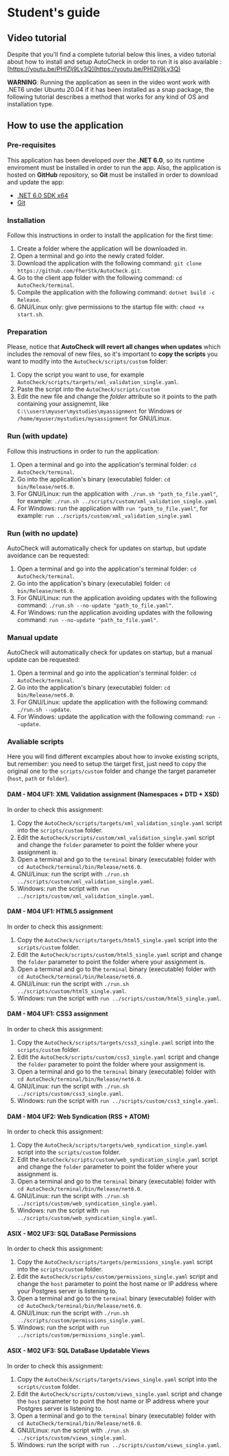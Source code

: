 # Student's guide
## Video tutorial
Despite that you'll find a complete tutorial below this lines, a video tutorial about how to install and setup AutoCheck in order to run it is also available : [https://youtu.be/PHIZlj9Ly3Q](https://youtu.be/PHIZlj9Ly3Q)

**WARNING**: Running the application as seen in the video wont work with .NET6 under Ubuntu 20.04 if it has been installed as a snap package, the following tutorial describes a method that works for any kind of OS and installation type.

## How to use the application
### Pre-requisites
This application has been developed over the **.NET 6.0**, so its runtime enviroment must be installed in order to run the app. Also, the application is hosted on **GitHub** repository, so **Git** must be installed in order to download and update the app:
* [.NET 6.0 SDK x64](https://dotnet.microsoft.com/download)
* [Git](https://git-scm.com/downloads)

### Installation
Follow this instructions in order to install the application for the first time:
1. Create a folder where the application will be downloaded in.
2. Open a terminal and go into the newly crated folder.
3. Download the application with the following command: `git clone https://github.com/FherStk/AutoCheck.git`.
4. Go to the client app folder with the following command: `cd AutoCheck/terminal`.
5. Compile the application with the following command: `dotnet build -c Release`.
6. GNU/Linux only: give permissions to the startup file with: `chmod +x start.sh`.

### Preparation
Please, notice that **AutoCheck will revert all changes when updates** which includes the removal of new files, so it's important to **copy the scripts** you want to modify into the `AutoCheck/scripts/custom` folder:
1. Copy the script you want to use, for example `AutoCheck/scripts/targets/xml_validation_single.yaml`.
2. Paste the script into the `AutoCheck/scripts/custom`
3. Edit the new file and change the *folder* attribute so it points to the path containing your assignemnt, like `C:\\users\myuser\mystudies\myassignment` for Windows or `/home/myuser/mystudies/mysassignment` for GNU/Linux.

### Run (with update)
Follow this instructions in order to run the application:
1. Open a terminal and go into the application's terminal folder: `cd AutoCheck/terminal`.
2. Go into the application's binary (executable) folder: `cd bin/Release/net6.0`.
3. For GNU/Linux: run the application with `./run.sh "path_to_file.yaml"`, for example: `./run.sh ../scripts/custom/xml_validation_single.yaml`  
4. For Windows: run the application with `run "path_to_file.yaml"`, for example: `run ../scripts/custom/xml_validation_single.yaml`  

### Run (with no update)
AutoCheck will automatically check for updates on startup, but update avoidance can be requested:
1. Open a terminal and go into the application's terminal folder: `cd AutoCheck/terminal`.
2. Go into the application's binary (executable) folder: `cd bin/Release/net6.0`.
3. For GNU/Linux: run the application avoiding updates with the following command: `./run.sh --no-update "path_to_file.yaml"`. 
4. For Windows: run the application avoiding updates with the following command: `run --no-update "path_to_file.yaml"`. 

### Manual update
AutoCheck will automatically check for updates on startup, but a manual update can be requested:
1. Open a terminal and go into the application's terminal folder: `cd AutoCheck/terminal`.
2. Go into the application's binary (executable) folder: `cd bin/Release/net6.0`.
3. For GNU/Linux: update the application with the following command: `./run.sh --update`.
4. For Windows: update the application with the following command: `run --update`.

### Avaliable scripts
Here you will find different excamples about how to invoke existing scripts, but remember: you need to setup the target first, just need to copy the original one to the `scripts/custom` folder and change the target parameter (`host`, `path` or `folder`).

#### DAM - M04 UF1: XML Validation assignment (Namespaces + DTD + XSD)
In order to check this assignment:
1. Copy the `AutoCheck/scripts/targets/xml_validation_single.yaml` script into the `scripts/custom` folder.
2. Edit the `AutoCheck/scripts/custom/xml_validation_single.yaml` script and change the `folder` parameter to point the folder where your assignment is. 
3. Open a terminal and go to the `terminal` binary (executable) folder with `cd AutoCheck/terminal/bin/Release/net6.0`.
4. GNU/Linux: run the script with `./run.sh ../scripts/custom/xml_validation_single.yaml`.
5. Windows: run the script with `run ../scripts/custom/xml_validation_single.yaml`.

#### DAM - M04 UF1: HTML5 assignment
In order to check this assignment:
1. Copy the `AutoCheck/scripts/targets/html5_single.yaml` script into the `scripts/custom` folder.
2. Edit the `AutoCheck/scripts/custom/html5_single.yaml` script and change the `folder` parameter to point the folder where your assignment is. 
3. Open a terminal and go to the `terminal` binary (executable) folder with `cd AutoCheck/terminal/bin/Release/net6.0`.
4. GNU/Linux: run the script with `./run.sh ../scripts/custom/html5_single.yaml`.
5. Windows: run the script with `run ../scripts/custom/html5_single.yaml`.

#### DAM - M04 UF1: CSS3 assignment
In order to check this assignment:
1. Copy the `AutoCheck/scripts/targets/css3_single.yaml` script into the `scripts/custom` folder.
2. Edit the `AutoCheck/scripts/custom/css3_single.yaml` script and change the `folder` parameter to point the folder where your assignment is. 
3. Open a terminal and go to the `terminal` binary (executable) folder with `cd AutoCheck/terminal/bin/Release/net6.0`.
4. GNU/Linux: run the script with `./run.sh ../scripts/custom/css3_single.yaml`.
5. Windows: run the script with `run ../scripts/custom/css3_single.yaml`.

#### DAM - M04 UF2: Web Syndication (RSS + ATOM)
In order to check this assignment:
1. Copy the `AutoCheck/scripts/targets/web_syndication_single.yaml` script into the `scripts/custom` folder.
2. Edit the `AutoCheck/scripts/custom/web_syndication_single.yaml` script and change the `folder` parameter to point the folder where your assignment is. 
3. Open a terminal and go to the `terminal` binary (executable) folder with `cd AutoCheck/terminal/bin/Release/net6.0`.
4. GNU/Linux: run the script with `./run.sh ../scripts/custom/web_syndication_single.yaml`.
5. Windows: run the script with `run ../scripts/custom/web_syndication_single.yaml`.

#### ASIX - M02 UF3: SQL DataBase Permissions
In order to check this assignment:
1. Copy the `AutoCheck/scripts/targets/permissions_single.yaml` script into the `scripts/custom` folder.
2. Edit the `AutoCheck/scripts/custom/permissions_single.yaml` script and change the `host` parameter to point the host name or IP address where your Postgres server is listening to. 
3. Open a terminal and go to the `terminal` binary (executable) folder with `cd AutoCheck/terminal/bin/Release/net6.0`.
4. GNU/Linux: run the script with `./run.sh ../scripts/custom/permissions_single.yaml`.
5. Windows: run the script with `run ../scripts/custom/permissions_single.yaml`.

#### ASIX - M02 UF3: SQL DataBase Updatable Views
In order to check this assignment:
1. Copy the `AutoCheck/scripts/targets/views_single.yaml` script into the `scripts/custom` folder.
2. Edit the `AutoCheck/scripts/custom/views_single.yaml` script and change the `host` parameter to point the host name or IP address where your Postgres server is listening to. 
3. Open a terminal and go to the `terminal` binary (executable) folder with `cd AutoCheck/terminal/bin/Release/net6.0`.
4. GNU/Linux: run the script with `./run.sh ../scripts/custom/views_single.yaml`.
5. Windows: run the script with `run ../scripts/custom/views_single.yaml`.